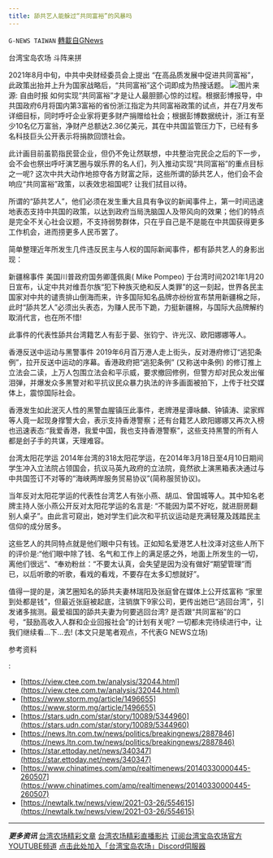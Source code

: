 ```yaml
---
title: 舔共艺人能躲过“共同富裕”的风暴吗
---
```

`G-NEWS TAIWAN` [轉載自GNews](https://gnews.org/zh-hans/1564279/)

台湾宝岛农场 斗阵来拼

2021年8月中旬，中共中央财经委员会上提出 “在高品质发展中促进共同富裕”，此政策出抬并上升为国家战略后，“共同富裕”这个词即成为热搜话题。
![](https://assets.gnews.org/wp-content/uploads/2021/09/My-Post-4.jpg)图片来源: 自由时报
如何实现“共同富裕”才是让人最胆颤心惊的过程。根据彭博报导，中共国政府6月将国内第3富裕的省份浙江指定为共同富裕政策的试点，并在7月发布详细目标，同时呼吁企业家将更多财产捐赠给社会；根据彭博数据统计，浙江有至少10名亿万富翁，净财产总额达2.36亿美元，其在中共国监管压力下，已经有多名科技巨头公开表示将捐款回馈社会。

此计画目前虽箭指民营企业，但仍不免让然联想，中共整治完民企之后的下一步，会不会也祭出呼吁演艺圈与娱乐界的名人们，列入推动实现“共同富裕”的重点目标之一呢? 这次中共大动作地掠夺各方财富之际，这些所谓的舔共艺人，他们会不会响应“共同富裕”政策，以表效忠祖国呢? 让我们拭目以待。

所谓的“舔共艺人”，他们必须在发生重大且具有争议的新闻事件上，第一时间迅速地表态支持中共国的政策，以达到政府当局洗脑国人及带风向的效果；他们的特点是完全不关心社会议题，不支持弱势群体，只在乎自己是不是能在中共国获得更多工作机会，进而捞更多人民币罢了。

简单整理近年所发生几件违反民主与人权的国际新闻事件，都有舔共艺人的身影出现：

新疆棉事件
美国川普政府国务卿蓬佩奥( Mike Pompeo) 于台湾时间2021年1月20日宣布，认定中共对维吾尔族“犯下种族灭绝和反人类罪”的这一刻起，世界各民主国家对中共的谴责排山倒海而来，许多国际知名品牌亦纷纷宣布禁用新疆棉之际，此时“舔共艺人”必须出头表态，为赚人民币下跪，力挺新疆棉，与国际大品牌解约取消代言，也在所不惜!

此事件的代表性舔共台湾籍艺人有彭于晏、张钧宁、许光汉、欧阳娜娜等人。

香港反送中运动与黑警事件
2019年6月百万港人走上街头，反对港府修订“逃犯条例”，拉开反送中运动的序幕。香港政府把“逃犯条例” (又称送中条例) 的修订推上立法会二读，上万人包围立法会和平示威，要求撤回修例，但警方却对民众发出催泪弹，并爆发众多黑警对和平抗议民众暴力执法的许多画面被拍下，上传于社交媒体上，震惊国际社会。

香港发生如此泯灭人性的黑警血腥镇压此事件，老牌港星谭咏麟、钟镇涛、梁家辉等人竟一起现身撑警大会，表示支持香港警察；还有台籍艺人欧阳娜娜又再次入榜也迅速表态:“我爱香港，我爱中国，我也支持香港警察”，这些支持黑警的所有人都是刽子手的共谋，天理难容。

台湾太阳花学运
2014年台湾的318太阳花学运，在2014年3月18日至4月10日期间学生冲入立法院占领国会，抗议马英九政府的立法院，竟然欲上演黑箱表决通过与中共国签订不对等的“海峡两岸服务贸易协议”(简称服贸协议)。

当年反对太阳花学运的代表性台湾艺人有张小燕、胡瓜、曾国城等人。其中知名老牌主持人张小燕公开反对太阳花学运的名言是: “不能因为菜不好吃，就进厨房翻别人桌子”。由此言可窥出，她对学生们此次和平抗议运动是充满轻蔑及践踏民主信仰的成分居多。

这些艺人的共同特点就是他们眼中只有钱。正如知名爱港艺人杜汶泽对这些人所下的评价是:“他们眼中除了钱、名气和工作上的满足感之外，地面上所发生的一切，离他们很远”、“奉劝粉丝：“不要太认真，会失望是因为没有做好“期望管理”而已，以后听歌的听歌，看戏的看戏，不要存在太多幻想就好”。

值得一提的是，演艺圈知名的舔共夫妻林瑞阳及张庭曾在媒体上公开炫富称 “家里到处都是钱”，但最近张庭被起底，注销旗下9家公司，更传出她已“逃回台湾”，引发诸多揣测。最爱祖国的舔共夫妻为何要逃回台湾? 是否跟“共同富裕”的口号，“鼓励高收入人群和企业回报社会”的计划有关呢? 一切都未完待续进行中，让我们继续看…下…去!
(本文只是笔者观点，不代表G NEWS立场)

参考资料

:

- [https://view.ctee.com.tw/analysis/32044.html](https://view.ctee.com.tw/analysis/32044.html)
- [https://www.storm.mg/article/1496655](https://www.storm.mg/article/1496655)
- [https://stars.udn.com/star/story/10089/5344960](https://stars.udn.com/star/story/10089/5344960)
- [https://news.ltn.com.tw/news/politics/breakingnews/2887846](https://news.ltn.com.tw/news/politics/breakingnews/2887846)
- [https://star.ettoday.net/news/340347](https://star.ettoday.net/news/340347)
- [https://www.chinatimes.com/amp/realtimenews/20140330000445-260507](https://www.chinatimes.com/amp/realtimenews/20140330000445-260507)
- [https://newtalk.tw/news/view/2021-03-26/554615](https://newtalk.tw/news/view/2021-03-26/554615)


* * *

***更多资讯***
[台湾农场精彩文章](https://gnews.org/zh-hant/author/taiwangnews/)
[台湾农场精彩直播影片](https://gtv.org/user/5f60d588245d3c0579acdbec)
[订阅台湾宝岛农场官方YOUTUBE频道](https://www.youtube.com/channel/UCXlInG8cGCHSN5y54zcgoOw/videos)
[点击此处加入「台湾宝岛农场」Discord伺服器](https://discord.gg/zE5xTQzArt)
